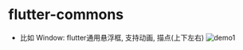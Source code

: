 # flutter-commons
* 比如 Window: flutter通用悬浮框, 支持动画, 描点(上下左右)
 ![demo1](https://github.com/LightSun/flutter-commons/blob/master/assets/flutter_common_window.gif)
